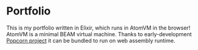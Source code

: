 # Portfolio

This is my portfolio written in Elixir, which runs in AtomVM in the browser!
AtomVM is a minimal BEAM virtual machine.
Thanks to early-development [Popcorn project](https://popcorn.swmansion.com/) it can be bundled to run on web assembly runtime.
